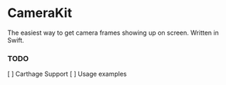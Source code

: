 # CameraKit
The easiest way to get camera frames showing up on screen. Written in Swift.

### TODO
[ ] Carthage Support
[ ] Usage examples
